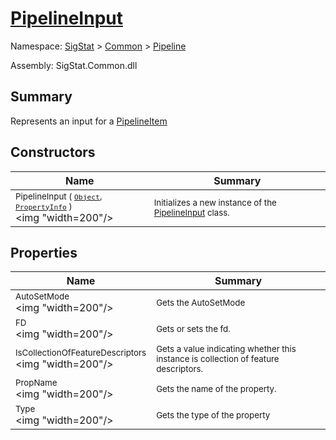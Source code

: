 # [PipelineInput](./PipelineInput.md)

Namespace: [SigStat]() > [Common](./../README.md) > [Pipeline](./README.md)

Assembly: SigStat.Common.dll

## Summary
Represents an input for a [PipelineItem](https://github.com/hargitomi97/sigstat/blob/master/docs/md/.md)

## Constructors

| Name | Summary | 
| --- | --- | 
| <sub>PipelineInput ( [`Object`](https://docs.microsoft.com/en-us/dotnet/api/System.Object), [`PropertyInfo`](https://docs.microsoft.com/en-us/dotnet/api/System.Reflection.PropertyInfo) )</sub><div style="pointer-events: none; cursor: default;"><img "width=200"/></div>| <sub>Initializes a new instance of the [PipelineInput](https://github.com/hargitomi97/sigstat/blob/master/docs/md/SigStat/Common/Pipeline/PipelineInput.md) class.</sub>| <br>


## Properties

| Name | Summary | 
| --- | --- | 
| <sub>AutoSetMode</sub><div style="pointer-events: none; cursor: default;"><img "width=200"/></div>| <sub>Gets the AutoSetMode</sub>| <br>
| <sub>FD</sub><div style="pointer-events: none; cursor: default;"><img "width=200"/></div>| <sub>Gets or sets the fd.</sub>| <br>
| <sub>IsCollectionOfFeatureDescriptors</sub><div style="pointer-events: none; cursor: default;"><img "width=200"/></div>| <sub>Gets a value indicating whether this instance is collection of feature descriptors.</sub>| <br>
| <sub>PropName</sub><div style="pointer-events: none; cursor: default;"><img "width=200"/></div>| <sub>Gets the name of the property.</sub>| <br>
| <sub>Type</sub><div style="pointer-events: none; cursor: default;"><img "width=200"/></div>| <sub>Gets the type of the property</sub>| <br>


